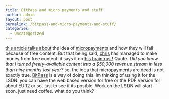 ```yaml
---
title: BitPass and micro payments and stuff
author: admin
layout: post
permalink: /bitpass-and-micro-payments-and-stuff/
categories:
  - Uncategorized
---
```

[this article talks about][1] the idea of [micropayments][2] and how they will fail because of free content. But that being said, [chris][3] has managed to make money from free content. it says it on [his braintrust!][4] Quote: *Did you know that I turned freely-available content into a $50,000 revenue stream in less than nine months last year?* so, the idea that micropayments are dead is not exactly true. [BitPass][5] is a way of doing this. im thinking of using it for the LSDN. you can have the web based version for free or the PDF Version for about EUR2 or so. just to see if its posible. Work on the LSDN will start soon. just need coffee. what do you think?

 [1]: http://shirky.com/writings/fame_vs_fortune.html
 [2]: http://slashdot.org/articles/03/07/22/138257.shtml?tid=99
 [3]: http://chris.pirillo.com/
 [4]: http://www.pirillo.com/
 [5]: http://www.bitpass.com/learn/
